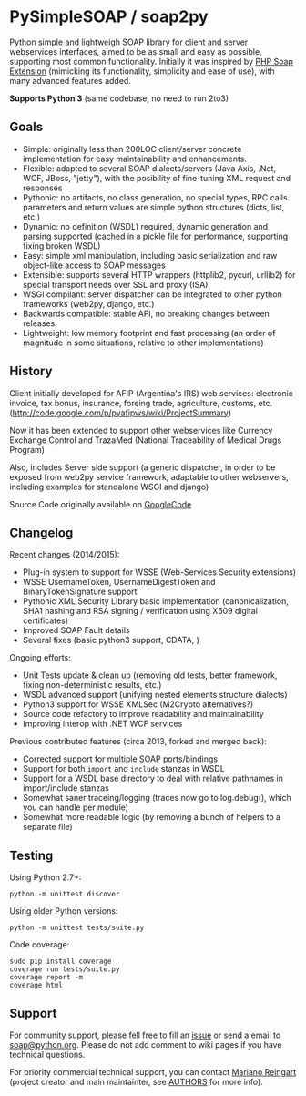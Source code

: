 PySimpleSOAP / soap2py
======================

Python simple and lightweigh SOAP library for client and server webservices interfaces, aimed to be as small and easy as possible, supporting most common functionality.
Initially it was inspired by [PHP Soap Extension](http://php.net/manual/en/book.soap.php) (mimicking its functionality, simplicity and ease of use), with many advanced features added.

**Supports Python 3** (same codebase, no need to run 2to3)

Goals
-----

 * Simple: originally less than 200LOC client/server concrete implementation for easy maintainability and enhancements.
 * Flexible: adapted to several SOAP dialects/servers (Java Axis, .Net, WCF, JBoss, "jetty"), with the posibility of fine-tuning XML request and responses
 * Pythonic: no artifacts, no class generation, no special types, RPC calls parameters and return values are simple python structures (dicts, list, etc.)
 * Dynamic: no definition (WSDL) required, dynamic generation and parsing supported (cached in a pickle file for performance, supporting fixing broken WSDL)
 * Easy: simple xml manipulation, including basic serialization and raw object-like access to SOAP messages
 * Extensible: supports several HTTP wrappers (httplib2, pycurl, urllib2) for special transport needs over SSL and proxy (ISA)
 * WSGI compilant: server dispatcher can be integrated to other python frameworks (web2py, django, etc.)
 * Backwards compatible: stable API, no breaking changes between releases
 * Lightweight: low memory footprint and fast processing (an order of magnitude in some situations, relative to other implementations)

History
-------

Client initially developed for AFIP (Argentina's IRS) web services: electronic invoice, tax bonus, insurance, foreing trade, agriculture, customs, etc. (http://code.google.com/p/pyafipws/wiki/ProjectSummary)

Now it has been extended to support other webservices like Currency Exchange Control and TrazaMed (National Traceability of Medical Drugs Program)

Also, includes Server side support (a generic dispatcher, in order to be exposed from web2py service framework, adaptable to other webservers, including examples for standalone WSGI and django)

Source Code originally available on [GoogleCode](https://code.google.com/p/pysimplesoap)

Changelog
---------

Recent changes (2014/2015):

* Plug-in system to support for WSSE (Web-Services Security extensions)
* WSSE UsernameToken, UsernameDigestToken and BinaryTokenSignature support
* Pythonic XML Security Library basic implementation (canonicalization, SHA1 hashing and RSA signing / verification using X509 digital certificates)
* Improved SOAP Fault details
* Several fixes (basic python3 support, CDATA, )

Ongoing efforts:

* Unit Tests update & clean up (removing old tests, better framework, fixing non-deterministic results, etc.)
* WSDL advanced support (unifying nested elements structure dialects)
* Python3 support for WSSE XMLSec (M2Crypto alternatives?)
* Source code refactory to improve readability and maintainability
* Improving interop with .NET WCF services

Previous contributed features (circa 2013, forked and merged back):

* Corrected support for multiple SOAP ports/bindings
* Support for both `import` and `include` stanzas in WSDL
* Support for a WSDL base directory to deal with relative pathnames in import/include stanzas
* Somewhat saner traceing/logging (traces now go to log.debug(), which you can handle per module)
* Somewhat more readable logic (by removing a bunch of helpers to a separate file)

Testing
-------

Using Python 2.7+:

    python -m unittest discover

Using older Python versions:

    python -m unittest tests/suite.py

Code coverage:

    sudo pip install coverage
    coverage run tests/suite.py
    coverage report -m
    coverage html


Support
-------

For community support, please fell free to fill an [issue](https://github.com/pysimplesoap/pysimplesoap/issues/new) or send a email to [soap@python.org](https://mail.python.org/mailman/listinfo/soap).
Please do not add comment to wiki pages if you have technical questions.

For priority commercial technical support, you can contact [Mariano Reingart](mailto:reingart@gmail.com) (project creator and main maintainter, see [AUTHORS](AUTHORS.md) for more info).
